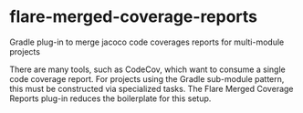 # flare-merged-coverage-reports
Gradle plug-in to merge jacoco code coverages reports for multi-module projects

There are many tools, such as CodeCov, which want to consume a single code coverage report. For projects using the Gradle sub-module pattern, this must be constructed via specialized tasks. The Flare Merged Coverage Reports plug-in reduces the boilerplate for this setup.
